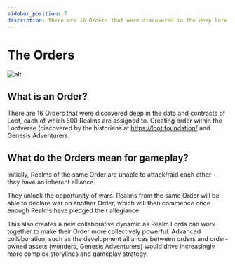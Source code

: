 ```yaml
---
sidebar_position: 7
description: There are 16 Orders that were discovered in the deep lore of Loot, each of which 500 Realms are assigned to.
---
```


# The Orders

![alt](/img/order.png)

## What is an Order?

There are 16 Orders that were discovered deep in the data and contracts of Loot, each of which 500 Realms are assigned to. Creating order within the Lootverse (discovered by the historians at https://loot.foundation/ and Genesis Adventurers.


## What do the Orders mean for gameplay?

Initially, Realms of the same Order are unable to attack/raid each other - they have an inherent alliance.

They unlock the opportunity of wars. Realms from the same Order will be able to declare war on another Order, which will then commence once enough Realms have pledged their allegiance.

This also creates a new collaborative dynamic as Realm Lords can work together to make their Order more collectively powerful. Advanced collaboration, such as the development alliances between orders and order-owned assets (wonders, Genesis Adventurers) would drive increasingly more complex storylines and gameplay strategy.
